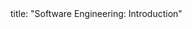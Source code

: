 <frontmatter>
title: "Software Engineering: Introduction"
</frontmatter>

<include src="container-inPage-asFlat.md" boilerplate />